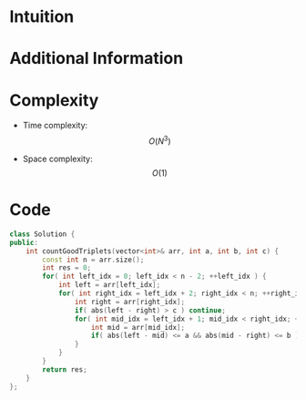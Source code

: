 # Intuition

# Additional Information

# Complexity
- Time complexity: $$O(N^3)$$
<!-- Add your time complexity here, e.g. $$O(n)$$ -->

- Space complexity: $$O(1)$$
<!-- Add your space complexity here, e.g. $$O(n)$$ -->

# Code
```cpp
class Solution {
public:
    int countGoodTriplets(vector<int>& arr, int a, int b, int c) {
        const int n = arr.size();
        int res = 0;
        for( int left_idx = 0; left_idx < n - 2; ++left_idx ) {
            int left = arr[left_idx];
            for( int right_idx = left_idx + 2; right_idx < n; ++right_idx ) {
                int right = arr[right_idx];
                if( abs(left - right) > c ) continue;
                for( int mid_idx = left_idx + 1; mid_idx < right_idx; ++mid_idx ) {
                    int mid = arr[mid_idx];
                    if( abs(left - mid) <= a && abs(mid - right) <= b ) res++;
                }
            }
        }
        return res;
    }
};
```
